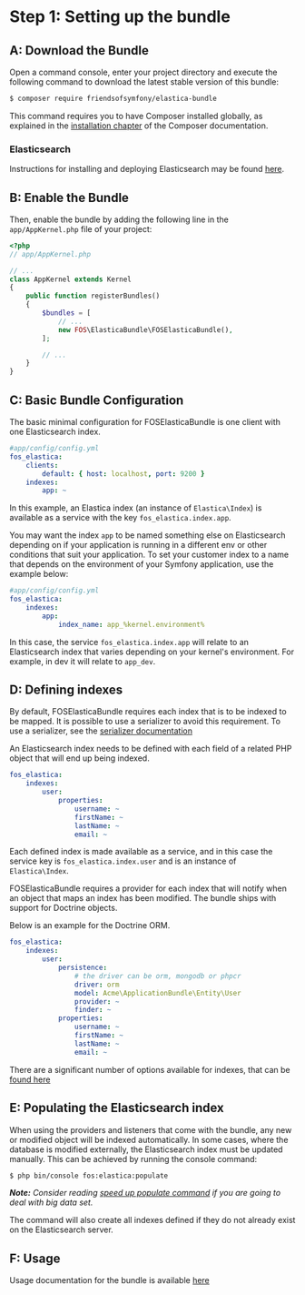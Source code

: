 Step 1: Setting up the bundle
=============================

A: Download the Bundle
----------------------

Open a command console, enter your project directory and execute the
following command to download the latest stable version of this bundle:

```bash
$ composer require friendsofsymfony/elastica-bundle
```

This command requires you to have Composer installed globally, as explained
in the [installation chapter](https://getcomposer.org/doc/00-intro.md)
of the Composer documentation.

### Elasticsearch

Instructions for installing and deploying Elasticsearch may be found [here](https://www.elastic.co/downloads/elasticsearch).

B: Enable the Bundle
-------------------------

Then, enable the bundle by adding the following line in the `app/AppKernel.php`
file of your project:

```php
<?php
// app/AppKernel.php

// ...
class AppKernel extends Kernel
{
    public function registerBundles()
    {
        $bundles = [
            // ...
            new FOS\ElasticaBundle\FOSElasticaBundle(),
        ];

        // ...
    }
}
```

C: Basic Bundle Configuration
-----------------------------

The basic minimal configuration for FOSElasticaBundle is one client with one Elasticsearch
index.

```yaml
#app/config/config.yml
fos_elastica:
    clients:
        default: { host: localhost, port: 9200 }
    indexes:
        app: ~
```

In this example, an Elastica index (an instance of `Elastica\Index`) is available as a
service with the key `fos_elastica.index.app`.

You may want the index `app` to be named something else on Elasticsearch depending on
if your application is running in a different env or other conditions that suit your
application. To set your customer index to a name that depends on the environment of your
Symfony application, use the example below:

```yaml
#app/config/config.yml
fos_elastica:
    indexes:
        app:
            index_name: app_%kernel.environment%
```

In this case, the service `fos_elastica.index.app` will relate to an Elasticsearch index
that varies depending on your kernel's environment. For example, in dev it will relate to
`app_dev`.

D: Defining indexes
-----------------------

By default, FOSElasticaBundle requires each index that is to be indexed to be mapped.
It is possible to use a serializer to avoid this requirement. To use a serializer, see
the [serializer documentation](serializer.md)

An Elasticsearch index needs to be defined with each field of a related PHP object that
will end up being indexed.

```yaml
fos_elastica:
    indexes:
        user:
            properties:
                username: ~
                firstName: ~
                lastName: ~
                email: ~
```

Each defined index is made available as a service, and in this case the service key is
`fos_elastica.index.user` and is an instance of `Elastica\Index`.

FOSElasticaBundle requires a provider for each index that will notify when an object
that maps an index has been modified. The bundle ships with support for Doctrine objects.

Below is an example for the Doctrine ORM.

```yaml
fos_elastica:
    indexes:
        user:
            persistence:
                # the driver can be orm, mongodb or phpcr
                driver: orm
                model: Acme\ApplicationBundle\Entity\User
                provider: ~
                finder: ~
            properties:
                username: ~
                firstName: ~
                lastName: ~
                email: ~
```

There are a significant number of options available for indexes, that can be
[found here](indexes.md)

E: Populating the Elasticsearch index
-------------------------------------

When using the providers and listeners that come with the bundle, any new or modified
object will be indexed automatically. In some cases, where the database is modified
externally, the Elasticsearch index must be updated manually. This can be achieved by
running the console command:

```bash
$ php bin/console fos:elastica:populate
```

_**Note:** Consider reading [speed up populate command](cookbook/speed-up-populate-command.md) if you are going to deal with big data set._

The command will also create all indexes defined if they do not already exist
on the Elasticsearch server.

F: Usage
--------

Usage documentation for the bundle is available [here](usage.md)
